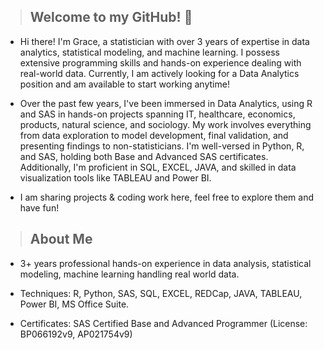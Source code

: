> ## Welcome to my GitHub! 👋

* Hi there! I'm Grace, a statistician with over 3 years of expertise in data analytics, statistical modeling, and machine learning. I possess extensive programming skills and hands-on experience dealing with real-world data. Currently, I am actively looking for a Data Analytics position and am available to start working anytime! 

* Over the past few years, I've been immersed in Data Analytics, using R and SAS in hands-on projects spanning IT, healthcare, economics, products, natural science, and sociology. My work involves everything from data exploration to model development, final validation, and presenting findings to non-statisticians. I'm well-versed in Python, R, and SAS, holding both Base and Advanced SAS certificates. Additionally, I'm proficient in SQL, EXCEL, JAVA, and skilled in data visualization tools like TABLEAU and Power BI.

* I am sharing projects & coding work here, feel free to explore them and have fun!

> ## About Me

* 3+ years professional hands-on experience in data analysis, statistical modeling, machine learning handling real world data.
  
* Techniques: R, Python, SAS, SQL, EXCEL, REDCap, JAVA, TABLEAU, Power BI, MS Office Suite.
  
* Certificates: SAS Certified Base and Advanced Programmer (License: BP066192v9, AP021754v9)





